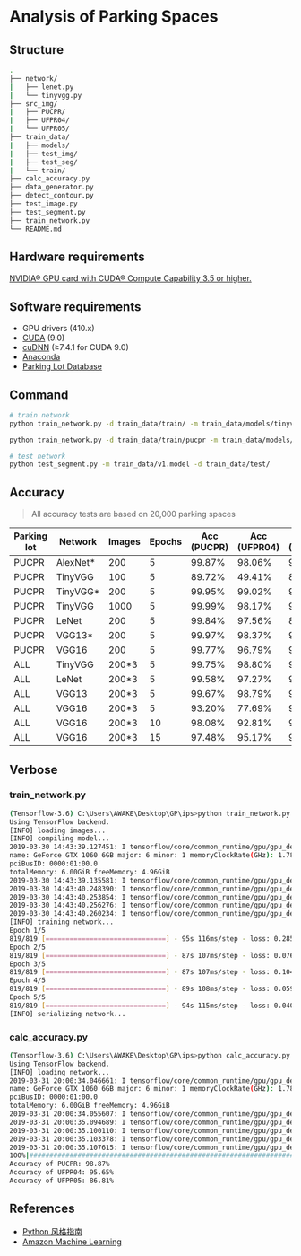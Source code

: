 # Analysis of Parking Spaces

## Structure

```bash
.
├── network/
|   ├── lenet.py
|   └── tinyvgg.py
├── src_img/
|   ├── PUCPR/
|   ├── UFPR04/
|   └── UFPR05/
├── train_data/
|   ├── models/
|   ├── test_img/
|   ├── test_seg/
|   └── train/
├── calc_accuracy.py
├── data_generator.py
├── detect_contour.py
├── test_image.py
├── test_segment.py
├── train_network.py
└── README.md
```

## Hardware requirements

[NVIDIA® GPU card with CUDA® Compute Capability 3.5 or higher.](https://developer.nvidia.com/cuda-gpus)

## Software requirements

- GPU drivers (410.x)
- [CUDA](https://developer.nvidia.com/cuda-90-download-archive) (9.0)
- [cuDNN](https://developer.nvidia.com/rdp/cudnn-download) (≥7.4.1 for CUDA 9.0)
- [Anaconda](https://www.anaconda.com/distribution/)
- [Parking Lot Database](http://web.inf.ufpr.br/vri/databases/parking-lot-database/)

## Command

```bash
# train network
python train_network.py -d train_data/train/ -m train_data/models/tinyvgg-200.model

python train_network.py -d train_data/train/pucpr -m train_data/models/tinyvgg-pucpr-200.model

# test network
python test_segment.py -m train_data/v1.model -d train_data/test/
```

## Accuracy

> All accuracy tests are based on 20,000 parking spaces

| Parking lot | Network  | Images | Epochs | Acc (PUCPR) | Acc (UFPR04) | Acc (UFPR05) |
| ----------- | -------- | ------ | ------ | ----------- | ------------ | ------------ |
| PUCPR       | AlexNet* | 200    | 5      | 99.87%      | 98.06%       | 94.69%       |
| PUCPR       | TinyVGG  | 100    | 5      | 89.72%      | 49.41%       | 88.92%       |
| PUCPR       | TinyVGG* | 200    | 5      | 99.95%      | 99.02%       | 95.77%       |
| PUCPR       | TinyVGG  | 1000   | 5      | 99.99%      | 98.17%       | 96.25%       |
| PUCPR       | LeNet    | 200    | 5      | 99.84%      | 97.56%       | 84.78%       |
| PUCPR       | VGG13*   | 200    | 5      | 99.97%      | 98.37%       | 95.13%       |
| PUCPR       | VGG16    | 200    | 5      | 99.77%      | 96.79%       | 92.13%       |
| ALL         | TinyVGG  | 200\*3 | 5      | 99.75%      | 98.80%       | 99.57%       |
| ALL         | LeNet    | 200\*3 | 5      | 99.58%      | 97.27%       | 98.83%       |
| ALL         | VGG13    | 200*3  | 5      | 99.67%      | 98.79%       | 99.07%       |
| ALL         | VGG16    | 200\*3 | 5      | 93.20%      | 77.69%       | 98.87%       |
| ALL         | VGG16    | 200\*3 | 10     | 98.08%      | 92.81%       | 96.76%       |
| ALL         | VGG16    | 200\*3 | 15     | 97.48%      | 95.17%       | 98.05%       |

## Verbose

### train_network.py

```bash
(Tensorflow-3.6) C:\Users\AWAKE\Desktop\GP\ips>python train_network.py -d train_data/train/ -m train_data/models/vgg16-200.model
Using TensorFlow backend.
[INFO] loading images...
[INFO] compiling model...
2019-03-30 14:43:39.127451: I tensorflow/core/common_runtime/gpu/gpu_device.cc:1432] Found device 0 with properties:
name: GeForce GTX 1060 6GB major: 6 minor: 1 memoryClockRate(GHz): 1.7845
pciBusID: 0000:01:00.0
totalMemory: 6.00GiB freeMemory: 4.96GiB
2019-03-30 14:43:39.135581: I tensorflow/core/common_runtime/gpu/gpu_device.cc:1511] Adding visible gpu devices: 0
2019-03-30 14:43:40.248390: I tensorflow/core/common_runtime/gpu/gpu_device.cc:982] Device interconnect StreamExecutor with strength 1 edge matrix:
2019-03-30 14:43:40.253854: I tensorflow/core/common_runtime/gpu/gpu_device.cc:988]      0
2019-03-30 14:43:40.256276: I tensorflow/core/common_runtime/gpu/gpu_device.cc:1001] 0:   N
2019-03-30 14:43:40.260234: I tensorflow/core/common_runtime/gpu/gpu_device.cc:1115] Created TensorFlow device (/job:localhost/replica:0/task:0/device:GPU:0 with 4714 MB memory) -> physical GPU (device: 0, name: GeForce GTX 1060 6GB, pci bus id: 0000:01:00.0, compute capability: 6.1)
[INFO] training network...
Epoch 1/5
819/819 [==============================] - 95s 116ms/step - loss: 0.2855 - acc: 0.9539 - val_loss: 0.1071 - val_acc: 0.9681
Epoch 2/5
819/819 [==============================] - 87s 107ms/step - loss: 0.0765 - acc: 0.9789 - val_loss: 7.0363 - val_acc: 0.5226
Epoch 3/5
819/819 [==============================] - 87s 107ms/step - loss: 0.1046 - acc: 0.9717 - val_loss: 0.0206 - val_acc: 0.9933
Epoch 4/5
819/819 [==============================] - 89s 108ms/step - loss: 0.0598 - acc: 0.9838 - val_loss: 0.0252 - val_acc: 0.9931
Epoch 5/5
819/819 [==============================] - 94s 115ms/step - loss: 0.0407 - acc: 0.9885 - val_loss: 0.2214 - val_acc: 0.9199
[INFO] serializing network...
```

### calc_accuracy.py

```bash
(Tensorflow-3.6) C:\Users\AWAKE\Desktop\GP\ips>python calc_accuracy.py
Using TensorFlow backend.
[INFO] loading network...
2019-03-31 20:00:34.046661: I tensorflow/core/common_runtime/gpu/gpu_device.cc:1432] Found device 0 with properties:
name: GeForce GTX 1060 6GB major: 6 minor: 1 memoryClockRate(GHz): 1.7845
pciBusID: 0000:01:00.0
totalMemory: 6.00GiB freeMemory: 4.96GiB
2019-03-31 20:00:34.055607: I tensorflow/core/common_runtime/gpu/gpu_device.cc:1511] Adding visible gpu devices: 0
2019-03-31 20:00:35.094689: I tensorflow/core/common_runtime/gpu/gpu_device.cc:982] Device interconnect StreamExecutor with strength 1 edge matrix:
2019-03-31 20:00:35.100110: I tensorflow/core/common_runtime/gpu/gpu_device.cc:988]      0
2019-03-31 20:00:35.103378: I tensorflow/core/common_runtime/gpu/gpu_device.cc:1001] 0:   N
2019-03-31 20:00:35.107615: I tensorflow/core/common_runtime/gpu/gpu_device.cc:1115] Created TensorFlow device (/job:localhost/replica:0/task:0/device:GPU:0 with 4714 MB memory) -> physical GPU (device: 0, name: GeForce GTX 1060 6GB, pci bus id: 0000:01:00.0, compute capability: 6.1)
100%|#######################################################################################################| 60000/60000 [05:02<00:00, 198.42it/s]
Accuracy of PUCPR: 98.87%
Accuracy of UFPR04: 95.65%
Accuracy of UFPR05: 86.81%
```

## References

- [Python 风格指南](https://zh-google-styleguide.readthedocs.io/en/latest/google-python-styleguide/contents/)
- [Amazon Machine Learning](https://docs.aws.amazon.com/zh_cn/machine-learning/latest/dg/what-is-amazon-machine-learning.html)
